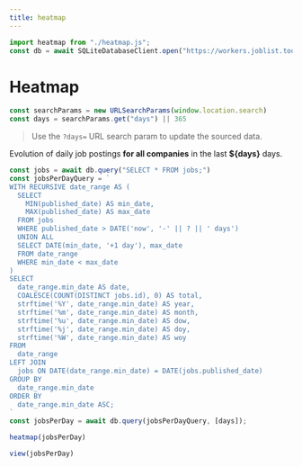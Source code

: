 ```yaml
---
title: heatmap
---
```

```js
import heatmap from "./heatmap.js";
const db = await SQLiteDatabaseClient.open("https://workers.joblist.today/joblist.db");
```
# Heatmap
```js
const searchParams = new URLSearchParams(window.location.search)
const days = searchParams.get("days") || 365
```
> Use the `?days=` URL search param to update the sourced data.

Evolution of daily job postings **for all companies** in the last **${days}** days.

```js
const jobs = await db.query("SELECT * FROM jobs;")
const jobsPerDayQuery = `
WITH RECURSIVE date_range AS (
  SELECT
    MIN(published_date) AS min_date,
    MAX(published_date) AS max_date
  FROM jobs
  WHERE published_date > DATE('now', '-' || ? || ' days')
  UNION ALL
  SELECT DATE(min_date, '+1 day'), max_date
  FROM date_range
  WHERE min_date < max_date
)
SELECT
  date_range.min_date AS date,
  COALESCE(COUNT(DISTINCT jobs.id), 0) AS total,
  strftime('%Y', date_range.min_date) AS year,
  strftime('%m', date_range.min_date) AS month,
  strftime('%u', date_range.min_date) AS dow,
  strftime('%j', date_range.min_date) AS doy,
  strftime('%W', date_range.min_date) AS woy
FROM
  date_range
LEFT JOIN
  jobs ON DATE(date_range.min_date) = DATE(jobs.published_date)
GROUP BY
  date_range.min_date
ORDER BY
  date_range.min_date ASC;
`
const jobsPerDay = await db.query(jobsPerDayQuery, [days]);
```

```js
heatmap(jobsPerDay)
```

```js
view(jobsPerDay)
```
